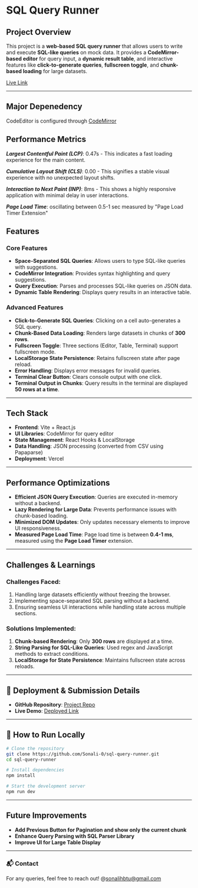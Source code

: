 # SQL Query Runner 

## Project Overview
This project is a **web-based SQL query runner** that allows users to write and execute **SQL-like queries** on mock data. It provides a **CodeMirror-based editor** for query input, a **dynamic result table**, and interactive features like **click-to-generate queries**, **fullscreen toggle**, and **chunk-based loading** for large datasets.

[Live Link](https://sql-query-runner-taupe.vercel.app/)


---
## Major Depenedency
 CodeEditor is configured through [CodeMirror](https://codemirror.net/)

## Performance Metrics

***Largest Contentful Paint (LCP)***: 0.47s - This indicates a fast loading experience for the main content.

***Cumulative Layout Shift (CLS)***: 0.00  - This signifies a stable visual experience with no unexpected layout shifts.

***Interaction to Next Paint (INP)***: 8ms - This shows a highly responsive application with minimal delay in user interactions.

***Page Load Time***: oscillating between 0.5-1 sec measured by "Page Load Timer Extension"

## Features

### **Core Features**
- **Space-Separated SQL Queries**: Allows users to type SQL-like queries with suggestions.
- **CodeMirror Integration**: Provides syntax highlighting and query suggestions.
- **Query Execution**: Parses and processes SQL-like queries on JSON data.
- **Dynamic Table Rendering**: Displays query results in an interactive table.

### **Advanced Features**
- **Click-to-Generate SQL Queries**: Clicking on a cell auto-generates a SQL query.
- **Chunk-Based Data Loading**: Renders large datasets in chunks of **300 rows**.
- **Fullscreen Toggle**: Three sections (Editor, Table, Terminal) support fullscreen mode.
- **LocalStorage State Persistence**: Retains fullscreen state after page reload.
- **Error Handling**: Displays error messages for invalid queries.
- **Terminal Clear Button**: Clears console output with one click.
- **Terminal Output in Chunks**: Query results in the terminal are displayed **50 rows at a time**.

---

## Tech Stack
- **Frontend**: Vite + React.js
- **UI Libraries**: CodeMirror for query editor
- **State Management**: React Hooks & LocalStorage
- **Data Handling**: JSON processing (converted from CSV using Papaparse)
- **Deployment**: Vercel

---

## Performance Optimizations
- **Efficient JSON Query Execution**: Queries are executed in-memory without a backend.
- **Lazy Rendering for Large Data**: Prevents performance issues with chunk-based loading.
- **Minimized DOM Updates**: Only updates necessary elements to improve UI responsiveness.
- **Measured Page Load Time**: Page load time is between **0.4-1 ms**, measured using the **Page Load Timer** extension.

---

## Challenges & Learnings
### **Challenges Faced:**
1. Handling large datasets efficiently without freezing the browser.
2. Implementing space-separated SQL parsing without a backend.
3. Ensuring seamless UI interactions while handling state across multiple sections.

### **Solutions Implemented:**
1. **Chunk-based Rendering**: Only **300 rows** are displayed at a time.
2. **String Parsing for SQL-Like Queries**: Used regex and JavaScript methods to extract conditions.
3. **LocalStorage for State Persistence**: Maintains fullscreen state across reloads.

---

## 🔗 Deployment & Submission Details
- **GitHub Repository**: [Project Repo](https://github.com/Sonali-0/sql-query-runner)
- **Live Demo**: [Deployed Link](https://sql-query-runner-taupe.vercel.app/)

---

## 📜 How to Run Locally
```bash
# Clone the repository
git clone https://github.com/Sonali-0/sql-query-runner.git
cd sql-query-runner

# Install dependencies
npm install

# Start the development server
npm run dev
```

---

## Future Improvements
- **Add Previous Button for Pagination and show only the current chunk**
- **Enhance Query Parsing with SQL Parser Library**
- **Improve UI for Large Table Display**

---

### 📬 Contact
For any queries, feel free to reach out!
@sonalihbtu@gmail.com

